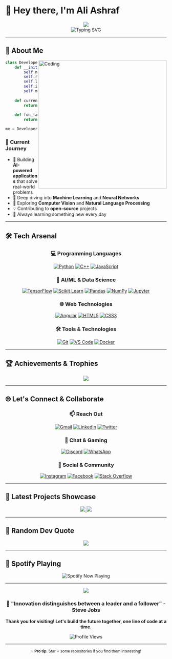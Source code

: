 # 👋 Hey there, I'm Ali Ashraf

<div align="center">
  <img src="https://capsule-render.vercel.app/api?type=waving&color=gradient&customColorList=12&height=300&section=header&text=Ali%20Ashraf&fontSize=90&fontAlignY=38&animation=fadeIn&fontColor=ffffff&desc=Software%20Engineer%20%7C%20ML%20Enthusiast%20%7C%20Problem%20Solver&descAlignY=51&descAlign=62" />
</div>

<div align="center">
  <img src="https://readme-typing-svg.herokuapp.com?font=JetBrains+Mono&weight=700&size=28&duration=2500&pause=1000&color=00D9FF&center=true&vCenter=true&multiline=true&repeat=false&random=false&width=600&height=100&lines=🚀+Crafting+Digital+Solutions;🤖+Exploring+AI+Frontiers;💡+Turning+Ideas+into+Reality" alt="Typing SVG" />
</div>

---

## 🧠 About Me

<img align="right" alt="Coding" width="400" src="https://cdn.dribbble.com/users/1162077/screenshots/3848914/programmer.gif">

```python
class Developer:
    def __init__(self):
        self.name = "Ali Ashraf"
        self.role = "Software Engineer"
        self.languages = ["Python", "C++", "JavaScript"]
        self.interests = ["Machine Learning", "AI", "Problem Solving"]
        self.motto = "Code. Learn. Innovate. Repeat."
        
    def current_focus(self):
        return "Building intelligent systems with ML"
        
    def fun_fact(self):
        return "FORTRAN (1956) code still powers scientific computing today! 🧮"

me = Developer()
```

### 🎯 Current Journey
- 🔭 Building **AI-powered applications** that solve real-world problems
- 🌱 Deep diving into **Machine Learning** and **Neural Networks**
- 🚀 Exploring **Computer Vision** and **Natural Language Processing**
- 💡 Contributing to **open-source** projects
- 📖 Always learning something new every day

---

## 🛠️ Tech Arsenal

<div align="center">

### 💻 Programming Languages
[![Python](https://img.shields.io/badge/Python-14354C?style=for-the-badge&logo=python&logoColor=white&labelColor=306998)](https://python.org)
[![C++](https://img.shields.io/badge/C++-00599C?style=for-the-badge&logo=c%2B%2B&logoColor=white)](https://isocpp.org)
[![JavaScript](https://img.shields.io/badge/JavaScript-F7DF1E?style=for-the-badge&logo=javascript&logoColor=black)](https://javascript.com)

### 🧠 AI/ML & Data Science
[![TensorFlow](https://img.shields.io/badge/TensorFlow-FF6F00?style=for-the-badge&logo=tensorflow&logoColor=white)](https://tensorflow.org)
[![Scikit Learn](https://img.shields.io/badge/scikit--learn-F7931E?style=for-the-badge&logo=scikit-learn&logoColor=white)](https://scikit-learn.org)
[![Pandas](https://img.shields.io/badge/pandas-150458?style=for-the-badge&logo=pandas&logoColor=white)](https://pandas.pydata.org)
[![NumPy](https://img.shields.io/badge/numpy-013243?style=for-the-badge&logo=numpy&logoColor=white)](https://numpy.org)
[![Jupyter](https://img.shields.io/badge/Jupyter-F37626?style=for-the-badge&logo=Jupyter&logoColor=white)](https://jupyter.org)

### 🌐 Web Technologies
[![Angular](https://img.shields.io/badge/Angular-DD0031?style=for-the-badge&logo=angular&logoColor=white)](https://angular.io)
[![HTML5](https://img.shields.io/badge/HTML5-E34F26?style=for-the-badge&logo=html5&logoColor=white)](https://html.spec.whatwg.org)
[![CSS3](https://img.shields.io/badge/CSS3-1572B6?style=for-the-badge&logo=css3&logoColor=white)](https://www.w3.org/Style/CSS)

### 🛠️ Tools & Technologies
[![Git](https://img.shields.io/badge/Git-F05032?style=for-the-badge&logo=git&logoColor=white)](https://git-scm.com)
[![VS Code](https://img.shields.io/badge/VS%20Code-0078d4?style=for-the-badge&logo=visual%20studio%20code&logoColor=white)](https://code.visualstudio.com)
[![Docker](https://img.shields.io/badge/Docker-2496ED?style=for-the-badge&logo=docker&logoColor=white)](https://docker.com)

</div>

---



## 🏆 Achievements & Trophies

<div align="center">
  <img src="https://github-profile-trophy.vercel.app/?username=aliashraf&theme=radical&no-frame=true&no-bg=false&margin-w=4&row=2&column=4" />
</div>

---

## 🌐 Let's Connect & Collaborate

<div align="center">

### 📫 Reach Out
[![Gmail](https://img.shields.io/badge/Gmail-D14836?style=for-the-badge&logo=gmail&logoColor=white&labelColor=EA4335)](mailto:aliabofooda1234@gmail.com)
[![LinkedIn](https://img.shields.io/badge/LinkedIn-0077B5?style=for-the-badge&logo=linkedin&logoColor=white&labelColor=0A66C2)](https://www.linkedin.com/in/ali-ashraf-8b619b22a)
[![Twitter](https://img.shields.io/badge/Twitter-1DA1F2?style=for-the-badge&logo=twitter&logoColor=white&labelColor=1D9BF0)](https://twitter.com/@realAliAshraf)

### 💬 Chat & Gaming
[![Discord](https://img.shields.io/badge/Discord-7289DA?style=for-the-badge&logo=discord&logoColor=white&labelColor=5865F2)](https://discord.com/users/aliashraf_22599)
[![WhatsApp](https://img.shields.io/badge/WhatsApp-25D366?style=for-the-badge&logo=whatsapp&logoColor=white&labelColor=25D366)](https://wa.me/+201229576635)

### 🌟 Social & Community
[![Instagram](https://img.shields.io/badge/Instagram-E4405F?style=for-the-badge&logo=instagram&logoColor=white&labelColor=E4405F)](https://www.instagram.com/aliashraf_19)
[![Facebook](https://img.shields.io/badge/Facebook-1877F2?style=for-the-badge&logo=facebook&logoColor=white&labelColor=1877F2)](https://www.facebook.com/ali.fouda.7186/)
[![Stack Overflow](https://img.shields.io/badge/Stack_Overflow-FE7A16?style=for-the-badge&logo=stackoverflow&logoColor=white&labelColor=F58025)](https://stackoverflow.com/users/23373011)

</div>

---

## 🎨 Latest Projects Showcase

<div align="center">
  <a href="https://github.com/Ali-Ashraf-510/HotelWebsite_SupaBase">
    <img src="https://github-readme-stats.vercel.app/api/pin/?username=aliashraf&repo=ai-project-1&theme=radical&hide_border=true&bg_color=0D1117&title_color=00D9FF&text_color=FFFFFF" />
  </a>
  <a href="[https://github.com/aliashraf/ml-algorithms](https://github.com/Ali-Ashraf-510/PortfolioSupaBase)">
    <img src="https://github-readme-stats.vercel.app/api/pin/?username=aliashraf&repo=ml-algorithms&theme=radical&hide_border=true&bg_color=0D1117&title_color=00D9FF&text_color=FFFFFF" />
  </a>
</div>

---

## 💭 Random Dev Quote

<div align="center">
  <img src="https://quotes-github-readme.vercel.app/api?type=horizontal&theme=radical&quote=The%20best%20way%20to%20predict%20the%20future%20is%20to%20create%20it&author=Peter%20Drucker" />
</div>

---

## 🎵 Spotify Playing

<div align="center">
  <img src="https://open.spotify.com/playlist/37i9dQZF1DWZKucvJjqs4a?si=5cm4baT9SDOe-TcjNGyvwA" alt="Spotify Now Playing" />
</div>

---

<div align="center">
  <img src="https://capsule-render.vercel.app/api?type=waving&color=gradient&customColorList=12&height=120&section=footer&animation=fadeIn" />
</div>

<div align="center">
  
### 🚀 "Innovation distinguishes between a leader and a follower" - Steve Jobs

**Thank you for visiting! Let's build the future together, one line of code at a time.** 

<img src="https://komarev.com/ghpvc/?username=aliashraf&label=Profile%20Views&color=0e75b6&style=for-the-badge" alt="Profile Views" />

</div>

---

<div align="center">
  <sub>💡 <strong>Pro tip:</strong> Star ⭐ some repositories if you find them interesting!</sub>
</div>

